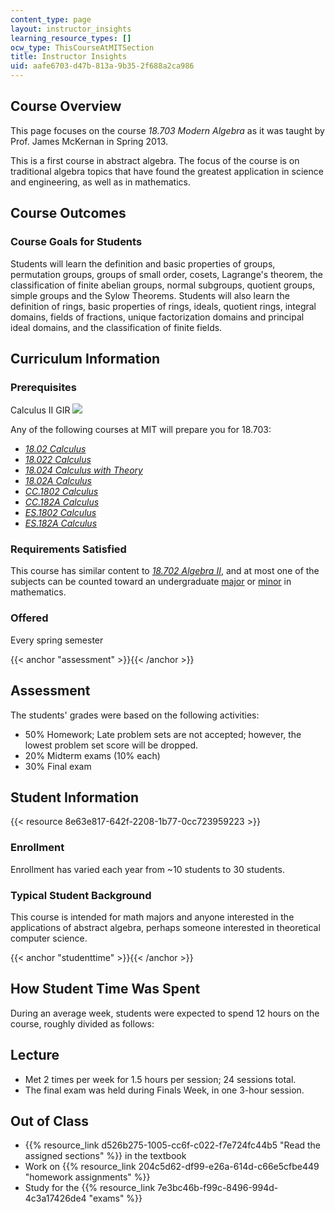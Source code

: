 ```yaml
---
content_type: page
layout: instructor_insights
learning_resource_types: []
ocw_type: ThisCourseAtMITSection
title: Instructor Insights
uid: aafe6703-d47b-813a-9b35-2f688a2ca986
---
```


Course Overview
---------------

This page focuses on the course _18.703 Modern Algebra_ as it was taught by Prof. James McKernan in Spring 2013.

This is a first course in abstract algebra. The focus of the course is on traditional algebra topics that have found the greatest application in science and engineering, as well as in mathematics.

Course Outcomes
---------------

### Course Goals for Students

Students will learn the definition and basic properties of groups, permutation groups, groups of small order, cosets, Lagrange's theorem, the classification of finite abelian groups, normal subgroups, quotient groups, simple groups and the Sylow Theorems. Students will also learn the definition of rings, basic properties of rings, ideals, quotient rings, integral domains, fields of fractions, unique factorization domains and principal ideal domains, and the classification of finite fields.

Curriculum Information
----------------------

### Prerequisites

Calculus II GIR ![](/images/educator/icon-question-gir.png)

Any of the following courses at MIT will prepare you for 18.703:

*   [_18.02 Calculus_](/courses/18-02sc-multivariable-calculus-fall-2010)
*   [_18.022 Calculus_](/courses/18-022-calculus-of-several-variables-fall-2010)
*   [_18.024 Calculus with Theory_](/courses/18-024-multivariable-calculus-with-theory-spring-2011)
*   [_18.02A Calculus_](http://student.mit.edu/catalog/m18a.html#18.02A)
*   [_CC.1802 Calculus_](http://student.mit.edu/catalog/mCCa.html#CC.1802)
*   [_CC.182A Calculus_](http://student.mit.edu/catalog/mCCa.html#CC.182A)
*   [_ES.1802 Calculus_](http://student.mit.edu/catalog/mESa.html#ES.1802)
*   [_ES.182A Calculus_](http://student.mit.edu/catalog/mESa.html#ES.182A)

### Requirements Satisfied

This course has similar content to [_18.702 Algebra II_](/courses/18-702-algebra-ii-spring-2011), and at most one of the subjects can be counted toward an undergraduate [major](https://math.mit.edu/academics/undergrad/major/) or [minor](https://math.mit.edu/academics/undergrad/minor/) in mathematics.

### Offered

Every spring semester

{{< anchor "assessment" >}}{{< /anchor >}}

Assessment
----------

The students' grades were based on the following activities:

- 50% Homework; Late problem sets are not accepted; however, the lowest problem set score will be dropped.
- 20% Midterm exams (10% each)
- 30% Final exam

Student Information
-------------------

{{< resource 8e63e817-642f-2208-1b77-0cc723959223 >}}

### Enrollment

Enrollment has varied each year from ~10 students to 30 students.

### Typical Student Background

This course is intended for math majors and anyone interested in the applications of abstract algebra, perhaps someone interested in theoretical computer science.

{{< anchor "studenttime" >}}{{< /anchor >}}

How Student Time Was Spent
--------------------------

During an average week, students were expected to spend 12 hours on the course, roughly divided as follows:

Lecture
-------

*   Met 2 times per week for 1.5 hours per session; 24 sessions total.
*   The final exam was held during Finals Week, in one 3-hour session.

Out of Class
------------

*   {{% resource_link d526b275-1005-cc6f-c022-f7e724fc44b5 "Read the assigned sections" %}} in the textbook
*   Work on {{% resource_link 204c5d62-df99-e26a-614d-c66e5cfbe449 "homework assignments" %}}
*   Study for the {{% resource_link 7e3bc46b-f99c-8496-994d-4c3a17426de4 "exams" %}}